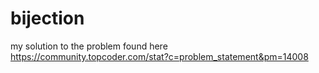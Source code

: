 # bijection
my solution to the problem found here
https://community.topcoder.com/stat?c=problem_statement&pm=14008

